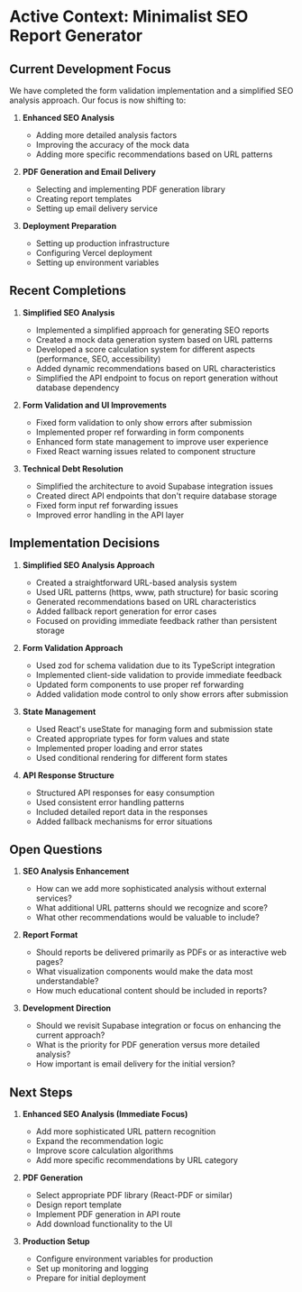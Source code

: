 # Active Context: Minimalist SEO Report Generator

## Current Development Focus
We have completed the form validation implementation and a simplified SEO analysis approach. Our focus is now shifting to:

1. **Enhanced SEO Analysis**
   - Adding more detailed analysis factors
   - Improving the accuracy of the mock data
   - Adding more specific recommendations based on URL patterns

2. **PDF Generation and Email Delivery**
   - Selecting and implementing PDF generation library
   - Creating report templates
   - Setting up email delivery service

3. **Deployment Preparation**
   - Setting up production infrastructure
   - Configuring Vercel deployment
   - Setting up environment variables

## Recent Completions

1. **Simplified SEO Analysis**
   - Implemented a simplified approach for generating SEO reports
   - Created a mock data generation system based on URL patterns
   - Developed a score calculation system for different aspects (performance, SEO, accessibility)
   - Added dynamic recommendations based on URL characteristics
   - Simplified the API endpoint to focus on report generation without database dependency

2. **Form Validation and UI Improvements**
   - Fixed form validation to only show errors after submission
   - Implemented proper ref forwarding in form components
   - Enhanced form state management to improve user experience
   - Fixed React warning issues related to component structure

3. **Technical Debt Resolution**
   - Simplified the architecture to avoid Supabase integration issues
   - Created direct API endpoints that don't require database storage
   - Fixed form input ref forwarding issues
   - Improved error handling in the API layer

## Implementation Decisions

1. **Simplified SEO Analysis Approach**
   - Created a straightforward URL-based analysis system
   - Used URL patterns (https, www, path structure) for basic scoring
   - Generated recommendations based on URL characteristics
   - Added fallback report generation for error cases
   - Focused on providing immediate feedback rather than persistent storage

2. **Form Validation Approach**
   - Used zod for schema validation due to its TypeScript integration
   - Implemented client-side validation to provide immediate feedback
   - Updated form components to use proper ref forwarding
   - Added validation mode control to only show errors after submission

3. **State Management**
   - Used React's useState for managing form and submission state
   - Created appropriate types for form values and state
   - Implemented proper loading and error states
   - Used conditional rendering for different form states

4. **API Response Structure**
   - Structured API responses for easy consumption
   - Used consistent error handling patterns
   - Included detailed report data in the responses
   - Added fallback mechanisms for error situations

## Open Questions

1. **SEO Analysis Enhancement**
   - How can we add more sophisticated analysis without external services?
   - What additional URL patterns should we recognize and score?
   - What other recommendations would be valuable to include?

2. **Report Format**
   - Should reports be delivered primarily as PDFs or as interactive web pages?
   - What visualization components would make the data most understandable?
   - How much educational content should be included in reports?

3. **Development Direction**
   - Should we revisit Supabase integration or focus on enhancing the current approach?
   - What is the priority for PDF generation versus more detailed analysis?
   - How important is email delivery for the initial version?

## Next Steps

1. **Enhanced SEO Analysis (Immediate Focus)**
   - Add more sophisticated URL pattern recognition
   - Expand the recommendation logic
   - Improve score calculation algorithms
   - Add more specific recommendations by URL category

2. **PDF Generation**
   - Select appropriate PDF library (React-PDF or similar)
   - Design report template
   - Implement PDF generation in API route
   - Add download functionality to the UI

3. **Production Setup**
   - Configure environment variables for production
   - Set up monitoring and logging
   - Prepare for initial deployment 